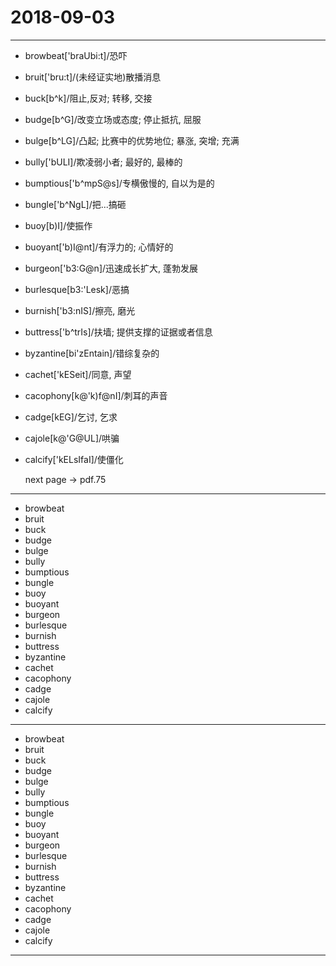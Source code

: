 # 2018-09-03

---

- browbeat['braUbi:t]/恐吓
- bruit['bru:t]/(未经证实地)散播消息
- buck[b^k]/阻止,反对; 转移, 交接
- budge[b^G]/改变立场或态度; 停止抵抗, 屈服
- bulge[b^LG]/凸起; 比赛中的优势地位; 暴涨, 突增; 充满
- bully['bULI]/欺凌弱小者; 最好的, 最棒的
- bumptious['b^mpS@s]/专横傲慢的, 自以为是的
- bungle['b^NgL]/把...搞砸
- buoy[b)I]/使振作
- buoyant['b)I@nt]/有浮力的; 心情好的
- burgeon['b3:G@n]/迅速成长扩大, 蓬勃发展
- burlesque[b3:'Lesk]/恶搞
- burnish['b3:nIS]/擦亮, 磨光
- buttress['b^trIs]/扶墙; 提供支撑的证据或者信息
- byzantine[bi'zEntain]/错综复杂的
- cachet['kESeit]/同意, 声望
- cacophony[k@'k)f@nI]/刺耳的声音
- cadge[kEG]/乞讨, 乞求
- cajole[k@'G@UL]/哄骗
- calcify['kELsIfaI]/使僵化

    next page -> pdf.75

---

- browbeat
- bruit
- buck
- budge
- bulge
- bully
- bumptious
- bungle
- buoy
- buoyant
- burgeon
- burlesque
- burnish
- buttress
- byzantine
- cachet
- cacophony
- cadge
- cajole
- calcify

---

- browbeat
- bruit
- buck
- budge
- bulge
- bully
- bumptious
- bungle
- buoy
- buoyant
- burgeon
- burlesque
- burnish
- buttress
- byzantine
- cachet
- cacophony
- cadge
- cajole
- calcify

---
